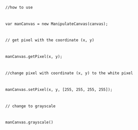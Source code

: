 <code>

//how to use

var manCanvas = new ManipulateCanvas(canvas);

// get pixel with the coordinate (x, y)

manCanvas.getPixel(x, y);

//change pixel with coordinate (x, y) to the white pixel

manCanvas.setPixel(x, y, [255, 255, 255, 255]);

// change to grayscale

manCanvas.grayscale()

</code>
